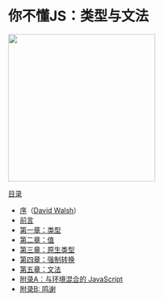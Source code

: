 # 你不懂JS：类型与文法

<img src="types_grammar/cover.jpg" width="300">

[目录](types_grammar/toc.md)

* [序](types_grammar/foreword.md)（[David Walsh](http://davidwalsh.name)）
* [前言](preface.md)
* [第一章：类型](types_grammar/ch1.md)
* [第二章：值](types_grammar/ch2.md)
* [第三章：原生类型](types_grammar/ch3.md)
* [第四章：强制转换](types_grammar/ch4.md)
* [第五章：文法](types_grammar/ch5.md)
* [附录A：与环境混合的 JavaScript](types_grammar/apA.md)
* [附录B: 鸣谢](types_grammar/apB.md)

